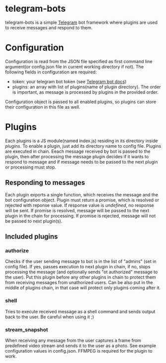 
# telegram-bots

telegram-bots is a simple [Telegram](https://telegram.org/) bot framework where plugins are used to receive messages and respond to them.

# Configuration

Configuration is read from the JSON file specified as first command line argument(or config.json file in current working directory if not).
The following fields in configuration are required:

- token: your telegram bot token (see [Telegram bot docs](https://core.telegram.org/bots))
- plugins: an array with list of plugins(name of plugin directory). The order is important, as message is processed by plugins in the provided order.

Configuration object is passed to all enabled plugins, so plugins can store their configuration in this file as well.

# Plugins

Each plugins is a JS module(named index.js) residing in its directory inside *plugins*.
To enable a plugin, just add its directory name to config file.
Plugins are executed in chain. Eeach message received by bot is passed to the plugin, then after processing the message plugin decides if it wants to respond to message and if message needs to be passed to the next plugin or processing must stop.

## Responding to messages

Each plugin exports a single function, which receives the message and the bot configuration object.
Plugin must return a promise, which is resolved or rejected with reponse value.
If response value is *undefined*, no response will be sent.
If promise is resolved, message will be passed to the next plugin in the chain for processing.
If promise is rejected, message will not be passed to next plugin(s).

## Included plugins

### authorize
Checks if the user sending message to bot is in the list of "admins" (set in config file).  If yes, passes execution to next plugin in chain, if no, stops processing the message (and optionally sends "ot authorized" message to the user). Put this plugin before any other plugins in chain to protect them from receiving messages from unathorized users. Can be also put in the middle of plugins chain, in that case will protect only plugins coming after it.

### shell
Tries to execute received message as a shell command and sends output back to the user. Be careful when using it ;)

### stream_snapshot
When receiving any message from the user captures a frame from predefined video stream and sends it to the user as a photo.
See example configuration values in config.json.
FFMPEG is required for the plugin to work.